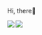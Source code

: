 Hi, there👋

<a href="https://github.com/anuraghazra/github-readme-stats">
  <img align="left" src="https://github-readme-stats.vercel.app/api?username=kijikunnn&show_icons=true&theme=vision-friendly-dark" />
  <img align="left" src="https://github-readme-stats.vercel.app/api/top-langs/?username=kijikunnn&theme=vision-friendly-dark&layout=compact" />
</a>

